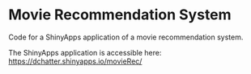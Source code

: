 # Movie Recommendation System

Code for a ShinyApps application of a movie recommendation system. 

The ShinyApps application is accessible here: https://dchatter.shinyapps.io/movieRec/

